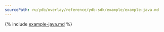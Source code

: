 ```yaml
---
sourcePath: ru/ydb/overlay/reference/ydb-sdk/example/example-java.md
---
```

{% include [example-java.md](_includes/example-java.md) %}
